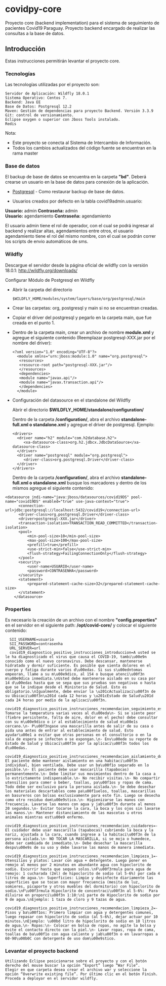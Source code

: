 #  covidpy-core

Proyecto core (backend implementation) para el sistema de seguimiento de pacientes Covid19 Paraguay. Proyecto backend encargado de realizar las consultas a la base de datos.

## Introducción

Estas instrucciones permitirán levantar el proyecto core.

### Tecnologías

Las tecnologías utilizadas por el proyecto son:

```
Servidor de Aplicación: Wildfly 18.0.1
Sistema Operativo: Centos 7. 
Backend: Java EE
Base de Datos: Postgresql 12.2
Maven: Gestión de dependencias para proyecto Backend. Versión 3.3.9
Git: control de versionamiento.
Eclipse oxygen o superior con Jboss Tools instalado.
Redis
```

Nota:

* Este proyecto se conecta al Sistema de Intercambio de Información.
* Todos los cambios actualizados del código fuente se encuentran en la rama master


### Base de datos

El backup de base de datos se encuentra en la carpeta **"bd"**. 
Deberá crearse un usuario en la base de datos para conexión de la aplicación.

* [Postgresql](https://www.postgresql.org/docs/12/app-pgrestore.html) - Como restaurar backup de base de datos.

* Usuarios creados por defecto en la tabla covid19admin.usuario:

**Usuario:** admin **Contraseña:** admin      
**Usuario:** agendamiento **Contraseña:** agendamiento
      
El usuario admin tiene el rol de operador, con el cual se podrá ingresar al backend y realizar altas, agendamientos entre otros, el usuario agendamiento tiene el rol del mismo nombre, con el cual se podrán correr los scripts de envio automáticos de sms.

### Wildfly
  
  Descargue el servidor desde la página oficial de wildfly con la versión 18.0.1: http://wildfly.org/downloads/ 
  
  Configurar Módulo de Postgresql en Wildfly
  
  * Abrir la carpeta del directorio
  
      ```
      $WILDFLY_HOME/modules/system/layers/base/org/postgresql/main
      ```
  
  * Crear las carpetas: org, postgresql y main si no se encuentran creadas.
  * Copiar el driver del postgresql y pegarlo en la carpeta main, que fue creada en el punto 1.
  * Dentro de la carpeta main, crear un archivo de nombre **module.xml** y agregue el siguiente contenido (Reemplazar postgresql-XXX.jar por el nombre del driver):
  
      ```
	<?xml version="1.0" encoding="UTF-8"?>
        <module xmlns="urn:jboss:module:1.0" name="org.postgresql">
         <resources>
         <resource-root path="postgresql-XXX.jar"/>
         </resources>
         <dependencies>
         <module name="javax.api"/>
         <module name="javax.transaction.api"/>
         </dependencies>
        </module>
	```
    
   * Configuración del datasource en el standalone del Wildfly
      
      Abrir el directorio **$WILDFLY_HOME/standalone/configuration/**
      
      Dentro de la carpeta **/configuration/**, abra el archivo **standalone-full.xml o standalone.xml** y agregue el driver de postgresql. Ejemplo: 
   
        ```
	   <drivers>
          <driver name="h2" module="com.h2database.h2">
             <xa-datasource-class>org.h2.jdbcx.JdbcDataSource</xa-datasource-class>
          </driver>
          <driver name="postgresql" module="org.postgresql">
             <driver-class>org.postgresql.Driver</driver-class>
          </driver>
        </drivers>
       ```
      
      Dentro de la carpeta **/configuration/**, abra el archivo **standalone-full.xml o standalone.xml** busque los marcadores **<datasources></datasourses>** y dentro de los mismos agregue el siguiente contenido:
      
      
	<datasource jndi-name="java:jboss/datasources/covid19DS" pool-name="covid19DS" enabled="true" use-java-context="true">
          <connection-url>jdbc:postgresql://localhost:5432/covid19</connection-url>
          <driver-class>org.postgresql.Driver</driver-class>
          <driver>postgresql-XXX.jar</driver>
          <transaction-isolation>TRANSACTION_READ_COMMITTED</transaction-isolation>
          <pool>
              <min-pool-size>10</min-pool-size>
              <max-pool-size>100</max-pool-size>
              <prefill>true</prefill>
              <use-strict-min>false</use-strict-min>
              <flush-strategy>FailingConnectionOnly</flush-strategy>
          </pool>
          <security>
              <user-name>USUARIO</user-name>
              <password>CONTRASENHA</password>
          </security>
          <statement>
              <prepared-statement-cache-size>32</prepared-statement-cache-size>
          </statement>
        </datasource>
	
	
### Properties
  
  Es necesario la creación de un archivo con el nombre **"config.properties"** en el servidor en el siguiente path: **/opt/covid-core/** y colocar el siguiente contenido:

```  
  SII_USERNAME=usuario
  SII_PASSWORD=contrasenha
  URL_SERVER=url
  covid19_diagnostico_positivo_instrucciones_introduccion=A usted se le ha diagnosticado el virus que causa el COVID-19, tambi\u00e9n conocido como el nuevo coronavirus. Debe descansar, mantenerse hidratado y dormir suficiente. Es posible que sienta dolores en el cuerpo y fatiga durante varios d\u00edas. Si sus s\u00edntomas empeoran, llame a su m\u00e9dico, al 154 o busque atenci\u00f3n m\u00e9dica inmediata.\nUsted debe mantenerse aislado en su casa por 14 d\u00edas hasta que se sepa que sus pruebas son negativas o hasta que se le indique desde el Ministerio de Salud. Esto es obligatorio.\nIgualmente, debe enviar la \u201cActualizaci\u00f3n de su Ubicaci\u00f3n\u201d cada 12 horas y \u201cEstado de Salud\u201d cada 24 horas por medio de la aplicaci\u00f3n.
  covid19_diagnostico_positivo_instrucciones_recomendacion_seguimiento_estado_salud=- Tomarse la temperatura varias veces al d\u00eda\n- Si se siente peor (fiebre persistente, falta de aire, dolor en el pecho) debe consultar con su m\u00e9dico o ir al establecimiento de salud m\u00e1s cercano.\n- P\u00f3ngase una mascarilla antes de salir de su casa o pida una antes de entrar al establecimiento de salud. Esto ayudar\u00e1 a evitar que otras personas en el consultorio o en la sala de espera se infecten o se expongan.\n- Env\u00ede su reporte de Estado de Salud y Ubicaci\u00f3n por la aplicaci\u00f3n todos los d\u00edas.
  covid19_diagnostico_positivo_instrucciones_recomendacion_aislamiento_domiciliario=- El paciente debe mantener aislamiento en una habitaci\u00f3n individual, bien ventilada. Debe usar un ba\u00f1o separado en lo posible.\n- El paciente debe usar mascarilla (tapabocas) permanentemente.\n- Debe limitar sus movimientos dentro de la casa a lo estrictamente indispensable.\n- No recibir visitas.\n- No compartir utensilios para comer o beber, toallas, pa\u00f1os y ropas de cama. Todo debe ser exclusivo para la persona aislada.\n- Se debe desechar los materiales descartables como pa\u00f1uelos, toallas, mascarillas en basureros con bolsas exclusivamente para este fin. Luego se desecha como otro residuo dom\u00e9stico.\n- Higienizarse las manos con frecuencia. Lavarse las manos con agua y jab\u00f3n durante al menos 20 segundos.\n- Evitar tocarse la cara, la boca y los ojos sin lavarse las manos.\n- Mantener distanciamiento de las mascotas u otros animales mientras est\u00e9 enfermo.
  covid19_diagnostico_positivo_instrucciones_recomendacion_cuidadores=- El cuidador debe usar mascarilla (tapabocas) cubriendo la boca y la nariz, ajustada a la cara, cuando ingrese a la habitaci\u00f3n de la persona aislada.\n- NO TOCAR LA MASCARILLA, si se moja o humedece, debe ser cambiada de inmediato.\n- Debe desechar la mascarilla despu\u00e9s de su uso y debe lavarse las manos de manera inmediata.
  covid19_diagnostico_positivo_instrucciones_recomendacion_limpieza_1=- Utensilios y platos: Lavar con agua + detergente. Luego poner en remojo al menos por 2 minutos en abundante agua con hipoclorito de sodio. Escurrir hasta que sequen solos.\nF\u00f3rmula para agua de remojo: 1 cucharada (2ml) de hipoclorito de sodio (al 5-6%) por cada 4 litros de agua.\n- Superficies: Limpie y desinfecte diariamente las superficies que se tocan con mayor frecuencia (mesita de luz, somieres, picaporte y otros muebles del dormitorio) con hipoclorito de sodio.\nF\u00f3rmula Hipoclorito de concentraci\u00f3n al 5-6%:  Para diluirse en proporci\u00f3n 1:10:\n1 parte de Hipoclorito de sodio por 9 de agua.\nEjemplo: 1 taza de cloro y 9 tazas de agua.
  covid19_diagnostico_positivo_instrucciones_recomendacion_limpieza_2=- Pisos y ba\u00f1os: Primero limpiar con agua y detergentes comunes, luego repasar con hipoclorito de sodio (al 5-6%), dejar actuar por 10 minutos.\nEjemplo: \u00bd litro de hipoclorito de sodio en 10 litros de agua.\n- Ropas:\n- Colocar en bolsa de ropas, no agite la bolsa y evite el contacto directo con la piel.\n- Lavar ropas, ropa de cama, toallas de ba\u00f1o con agua caliente y jab\u00f3n o en lavarropas a 60-90\u00b0C con detergente de uso dom\u00e9stico.
```
 
### Levantar el proyecto backend
  
  ```
  Utilizando Eclipse posicionarse sobre el proyecto y con el botón derecho del mouse buscar la opción “Export” luego “War File”.
  Elegir en que carpeta desea crear el archivo war y seleccione la opción “Overwrite existing file”. Por último clic en el botón Finish. 
  Proceda a deployar en el servidor wildfly.
  ```
